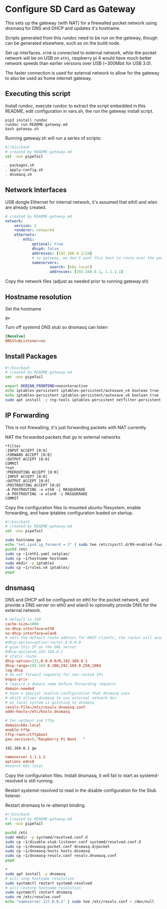 # Configure SD Card as Gateway

This sets up the gateway (with NAT) for a firewalled pocket network using dnsmasq for DNS and DHCP and updates it's hostname.

Scripts generated from this rundoc need to be run on the gateway, though can be generated elsewhere, such as on the build node.

Set up interfaces.  `eth0` is connected to external network, while the pocket network will be on USB on `eth1`, raspberry pi 4 would have much better network speeds than earlier versions over USB (~300Mbit for USB 3.0).

The faster connection is used for external network to allow for the gateway to also be used as home internet gateway.

## Executing this script

Install rundoc, execute rundoc to extract the script embedded in this README, edit configuration in vars.sh, the run the gateway install script.

```
pip3 install rundoc
rundoc run README-gateway.md
bash gateway.sh
```

Running gateway.sh will run a series of scripts:
```create-file:gateway.sh
#!/bin/bash
# created by README-gateway.md
set -euo pipefail

. packages.sh
. apply-config.sh
. dnsmasq.sh
```

## Network Interfaces

USB dongle Ethernet for internal network, it's assumed that eth0 and wlan are already created.
```create-file:eth1.yaml
# created by README-gateway.md
network:
    version: 2
    renderer: networkd
    ethernets:
        eth1:
            optional: true
            dhcp4: false
            addresses: [192.168.8.1/24]
            # no gateway, we don't want this host to route over the pocket
            nameservers:
                    search: [k8s.local]
                    addresses: [192.168.8.1, 1.1.1.1]
```

Copy the network files (adjust as needed prior to running gateway.sh)

## Hostname resolution

Set the hostname

```create-file:hostname
gw
```

Turn off systemd DNS stub so dnsmasq can listen 
```create-file:disable-stub-listener.conf
[Resolve]
DNSStubListener=no
```

## Install Packages

```create-file:packages.sh
#!/bin/bash
# created by README-gateway.md
set -euo pipefail

export DEBIAN_FRONTEND=noninteractive
echo iptables-persistent iptables-persistent/autosave_v4 boolean true | sudo debconf-set-selections
echo iptables-persistent iptables-persistent/autosave_v6 boolean true | sudo debconf-set-selections
sudo apt install -y rng-tools iptables-persistent netfilter-persistent
```

## IP Forwarding

This is not firewalling, it's just forwarding packets with NAT currently.

NAT the forwarded packets that go to external networks
```create-file:rules.v4
*filter
:INPUT ACCEPT [0:0]
:FORWARD ACCEPT [0:0]
:OUTPUT ACCEPT [0:0]
COMMIT
*nat
:PREROUTING ACCEPT [0:0]
:INPUT ACCEPT [0:0]
:OUTPUT ACCEPT [0:0]
:POSTROUTING ACCEPT [0:0]
-A POSTROUTING -o eth0 -j MASQUERADE
-A POSTROUTING -o wlan0 -j MASQUERADE
COMMIT
```

Copy the configuration files to mounted ubuntu filesystem, enable forwarding, and have iptables configuration loaded on startup.
```create-file:apply-config.sh
#!/bin/bash
# created by README-gateway.md
set -euo pipefail

sudo hostname gw
echo "net.ipv4.ip_forward = 1" | sudo tee /etc/sysctl.d/99-enabled-fowarding.conf > /dev/null
pushd /etc
sudo cp ~1/eth1.yaml netplan/
sudo cp ~1/hostname hostname
sudo mkdir -p iptables
sudo cp ~1/rules.v4 iptables/
popd
```


## dnsmasq

DNS and DHCP will be configured on eth1 for the pocket network, and provide a DNS server on eth0 and wlan0 to optionally provide DNS for the external network.

```create-file:dnsmasq-pocket.conf
# default is 150
cache-size=1000
no-dhcp-interface=eth0
no-dhcp-interface=wlan0
# sets the default route address for DHCP clients, the router will answer
#dhcp-option=option:router,0.0.0.0
# give this IP as the DNS server
#dhcp-option=6,192.168.8.1
# static route
dhcp-option=121,0.0.0.0/0,192.168.8.1
dhcp-range=192.168.8.100,192.168.8.250,100d
log-dhcp
# do not forward requests for non-routed IPs
bogus-priv
# require a domain name before forwarding requests
domain-needed
# have a special resolve configuration that dnsmasq uses
# which allows dnsmasq to use external network dns
# as local system is pointing to dnsmasq
resolv-file=/etc/resolv.dnsmasq.conf
addn-hosts=/etc/hosts.dnsmasq

# for netboot and tftp
domain=k8s.local
enable-tftp
tftp-root=/tftpboot
pxe-service=0,"Raspberry Pi Boot   "
```

```create-file:dnsmasq-hosts
192.168.8.1 gw
```

```create-file:dnsmasq-resolv.conf
nameserver 1.1.1.1
options edns0
#search k8s.local
```

Copy the configuration files. Install dnsmasq, it will fail to start as systemd-resolved is still running.

Restart systemd-resolved to read in the disable configuration for the Stub listener.

Restart dnsmasq to re-attempt binding.

```create-file:dnsmasq.sh
#!/bin/bash
# created by README-gateway.md
set -euo pipefail

pushd /etc
sudo mkdir -p systemd/resolved.conf.d
sudo cp ~1/disable-stub-listener.conf systemd/resolved.conf.d
sudo cp ~1/dnsmasq-pocket.conf dnsmasq.d/pocket
sudo cp ~1/dnsmasq-hosts hosts.dnsmasq
sudo cp ~1/dnsmasq-resolv.conf resolv.dnsmasq.conf
popd

# 
sudo apt install -y dnsmasq
# will stop hostname resolution
sudo systemctl restart systemd-resolved
# will restore hostname resolution
sudo systemctl restart dnsmasq
sudo rm /etc/resolve.conf
echo "nameserver 127.0.0.1" | sudo tee /etc/resolv.conf > /dev/null
```
